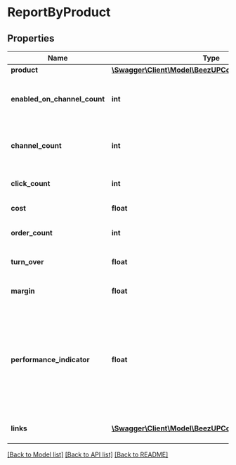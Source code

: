 # ReportByProduct

## Properties
Name | Type | Description | Notes
------------ | ------------- | ------------- | -------------
**product** | [**\Swagger\Client\Model\BeezUPCommonProductBasicInfo**](BeezUPCommonProductBasicInfo.md) |  | 
**enabled_on_channel_count** | **int** | The count of channel where this product is enabled | 
**channel_count** | **int** | The channel count where this product can be enabled | 
**click_count** | **int** | The click count for this product | 
**cost** | **float** | The cost for this product | 
**order_count** | **int** | The order count for this product | 
**turn_over** | **float** | The Turnover for this product | 
**margin** | **float** | The margin for this product | 
**performance_indicator** | **float** | The performance indicator based on the performance indicator formula indicated in the request for this product | 
**links** | [**\Swagger\Client\Model\BeezUPCommonLink2[]**](BeezUPCommonLink2.md) | The action list on this product | 

[[Back to Model list]](../README.md#documentation-for-models) [[Back to API list]](../README.md#documentation-for-api-endpoints) [[Back to README]](../README.md)


